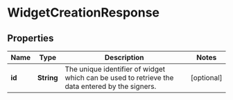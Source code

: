 
# WidgetCreationResponse

## Properties
Name | Type | Description | Notes
------------ | ------------- | ------------- | -------------
**id** | **String** | The unique identifier of widget which can be used to retrieve the data entered by the signers. |  [optional]



